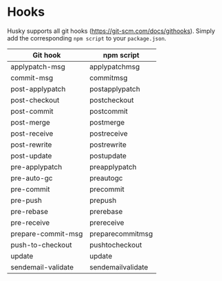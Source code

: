 # Hooks

Husky supports all git hooks (https://git-scm.com/docs/githooks). Simply add the corresponding `npm script` to your `package.json`.

| Git hook | npm script |
| -------- | ---------- |
| applypatch-msg | applypatchmsg |
| commit-msg | commitmsg |
| post-applypatch | postapplypatch |
| post-checkout | postcheckout |
| post-commit | postcommit |
| post-merge | postmerge |
| post-receive | postreceive |
| post-rewrite | postrewrite |
| post-update | postupdate |
| pre-applypatch | preapplypatch |
| pre-auto-gc | preautogc |
| pre-commit | precommit |
| pre-push | prepush |
| pre-rebase | prerebase |
| pre-receive | prereceive |
| prepare-commit-msg | preparecommitmsg |
| push-to-checkout | pushtocheckout |
| update | update |
| sendemail-validate | sendemailvalidate |
